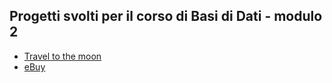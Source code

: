 ## Progetti svolti per il corso di Basi di Dati - modulo 2
- [Travel to the moon](https://github.com/CasuFrost/University_notes/blob/main/Secondo%20Anno/Secondo%20Semestre/Basi%20di%20Dati%202/Progetti/Travel%20to%20the%20moon/Travel%20to%20the%20moon.pdf)
- [eBuy](https://github.com/CasuFrost/University_notes/blob/main/Secondo%20Anno/Secondo%20Semestre/Basi%20di%20Dati%202/Progetti/eBuy/eBuy.pdf)
